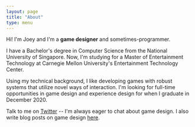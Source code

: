 ```yaml
---
layout: page
title: "About"
type: menu
---
```


Hi! I'm Joey and I'm a **game designer** and sometimes-programmer.

I have a Bachelor's degree in Computer Science from the National University of Singapore. Now, I'm studying for a Master of Entertainment Technology at Carnegie Mellon University's Entertainment Technology Center.

Using my technical background, I like developing games with robust systems that utilize novel ways of interaction. I'm looking for full-time opportunities in game design and experience design for when I graduate in December 2020.

Talk to me on [Twitter](https://twitter.com/yeojoey) -- I'm always eager to chat about game design. I also write blog posts on game design [here](https://yeojoey.wordpress.com).
